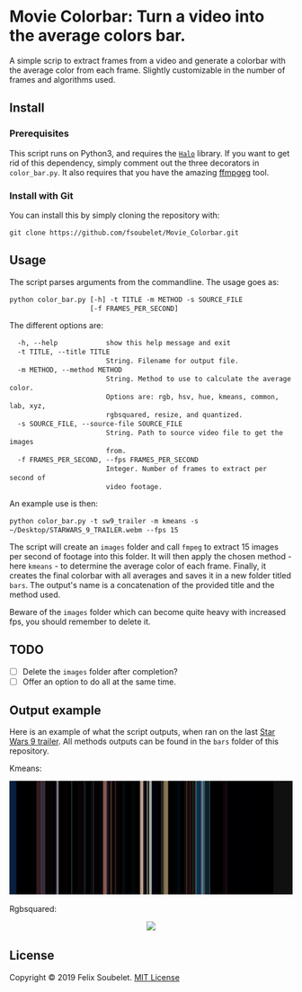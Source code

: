 # Movie Colorbar: Turn a video into the average colors bar.

A simple scrip to extract frames from a video and generate a colorbar with the average color from each frame.
Slightly customizable in the number of frames and algorithms used.


## Install

### Prerequisites

This script runs on Python3, and requires the [`Halo`][halo] library.
If you want to get rid of this dependency, simply comment out the three decorators in `color_bar.py`.
It also requires that you have the amazing [ffmpgeg][ffmpeg] tool.

### Install with Git

You can install this by simply cloning the repository with:

```
git clone https://github.com/fsoubelet/Movie_Colorbar.git
```


## Usage

The script parses arguments from the commandline.
The usage goes as:

```
python color_bar.py [-h] -t TITLE -m METHOD -s SOURCE_FILE
                    [-f FRAMES_PER_SECOND]
```

The different options are:
```
  -h, --help            show this help message and exit
  -t TITLE, --title TITLE
                        String. Filename for output file.
  -m METHOD, --method METHOD
                        String. Method to use to calculate the average color.
                        Options are: rgb, hsv, hue, kmeans, common, lab, xyz,
                        rgbsquared, resize, and quantized.
  -s SOURCE_FILE, --source-file SOURCE_FILE
                        String. Path to source video file to get the images
                        from.
  -f FRAMES_PER_SECOND, --fps FRAMES_PER_SECOND
                        Integer. Number of frames to extract per second of
                        video footage.
```

An example use is then:
```
python color_bar.py -t sw9_trailer -m kmeans -s ~/Desktop/STARWARS_9_TRAILER.webm --fps 15
```

The script will create an `images` folder and call `fmpeg` to extract 15 images per second of footage into this folder.
It will then apply the chosen method - here `kmeans` - to determine the average color of each frame.
Finally, it creates the final colorbar with all averages and saves it in a new folder titled `bars`.
The output's name is a concatenation of the provided title and the method used.

Beware of the `images` folder which can become quite heavy with increased fps, you should remember to delete it.

## TODO

- [ ] Delete the `images` folder after completion?
- [ ] Offer an option to do all at the same time.

## Output example

Here is an example of what the script outputs, when ran on the last [Star Wars 9 trailer](https://www.youtube.com/watch?v=P94M4jlrytQ).
All methods outputs can be found in the `bars` folder of this repository.

Kmeans:
<p align="center">
  <img src="https://github.com/fsoubelet/Movie_Colorbar/blob/master/bars/sw9_trailer_kmeans.png"/>
</p>

Rgbsquared:
<p align="center">
  <img src="https://github.com/fsoubelet/Movie_Colorbar/blob/master/outputsbars/sw9_trailer_rgbsquared.png"/>
</p>

## License

Copyright &copy; 2019 Felix Soubelet. [MIT License][license]

[ffmpeg]: https://ffmpeg.org/
[halo]: https://github.com/ManrajGrover/halo
[license]: https://github.com/fsoubelet/Movie_Colorbar/blob/master/LICENSE